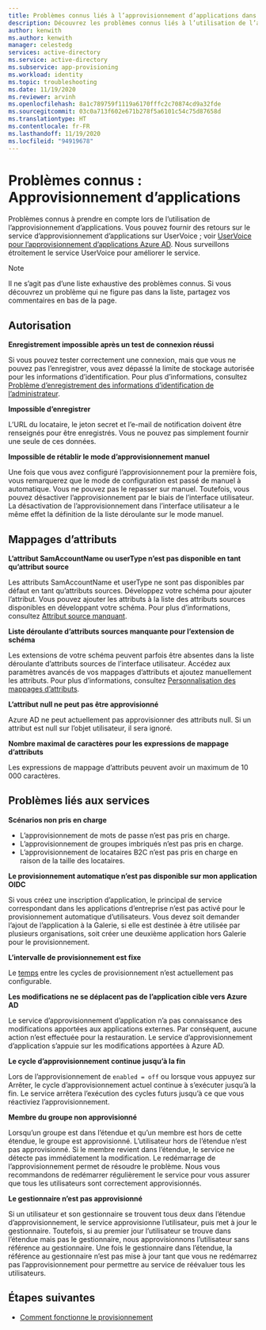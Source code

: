 ```yaml
---
title: Problèmes connus liés à l’approvisionnement d’applications dans Azure AD
description: Découvrez les problèmes connus liés à l’utilisation de l’approvisionnement automatique d’applications dans Azure AD.
author: kenwith
ms.author: kenwith
manager: celestedg
services: active-directory
ms.service: active-directory
ms.subservice: app-provisioning
ms.workload: identity
ms.topic: troubleshooting
ms.date: 11/19/2020
ms.reviewer: arvinh
ms.openlocfilehash: 8a1c789759f1119a6170fffc2c70874cd9a32fde
ms.sourcegitcommit: 03c0a713f602e671b278f5a6101c54c75d87658d
ms.translationtype: HT
ms.contentlocale: fr-FR
ms.lasthandoff: 11/19/2020
ms.locfileid: "94919678"
---
```

# <a name="known-issues-application-provisioning"></a>Problèmes connus : Approvisionnement d’applications
Problèmes connus à prendre en compte lors de l’utilisation de l’approvisionnement d’applications. Vous pouvez fournir des retours sur le service d’approvisionnement d’applications sur UserVoice ; voir [UserVoice pour l’approvisionnement d’applications Azure AD](https://aka.ms/appprovisioningfeaturerequest). Nous surveillons étroitement le service UserVoice pour améliorer le service. 

> [!NOTE]
> Il ne s’agit pas d’une liste exhaustive des problèmes connus. Si vous découvrez un problème qui ne figure pas dans la liste, partagez vos commentaires en bas de la page.

## <a name="authorization"></a>Autorisation 

**Enregistrement impossible après un test de connexion réussi**

Si vous pouvez tester correctement une connexion, mais que vous ne pouvez pas l’enregistrer, vous avez dépassé la limite de stockage autorisée pour les informations d’identification. Pour plus d’informations, consultez [Problème d’enregistrement des informations d’identification de l’administrateur](application-provisioning-config-problem-storage-limit.md).

**Impossible d’enregistrer**

L’URL du locataire, le jeton secret et l’e-mail de notification doivent être renseignés pour être enregistrés. Vous ne pouvez pas simplement fournir une seule de ces données. 

**Impossible de rétablir le mode d’approvisionnement manuel**

Une fois que vous avez configuré l’approvisionnement pour la première fois, vous remarquerez que le mode de configuration est passé de manuel à automatique. Vous ne pouvez pas le repasser sur manuel. Toutefois, vous pouvez désactiver l’approvisionnement par le biais de l’interface utilisateur. La désactivation de l’approvisionnement dans l’interface utilisateur a le même effet la définition de la liste déroulante sur le mode manuel.  


## <a name="attribute-mappings"></a>Mappages d’attributs 

**L’attribut SamAccountName ou userType n’est pas disponible en tant qu’attribut source**

Les attributs SamAccountName et userType ne sont pas disponibles par défaut en tant qu’attributs sources. Développez votre schéma pour ajouter l’attribut. Vous pouvez ajouter les attributs à la liste des attributs sources disponibles en développant votre schéma. Pour plus d’informations, consultez [Attribut source manquant](user-provisioning-sync-attributes-for-mapping.md). 

**Liste déroulante d’attributs sources manquante pour l’extension de schéma**

Les extensions de votre schéma peuvent parfois être absentes dans la liste déroulante d’attributs sources de l’interface utilisateur. Accédez aux paramètres avancés de vos mappages d’attributs et ajoutez manuellement les attributs. Pour plus d’informations, consultez [Personnalisation des mappages d’attributs](customize-application-attributes.md).

**L’attribut null ne peut pas être approvisionné**

Azure AD ne peut actuellement pas approvisionner des attributs null. Si un attribut est null sur l’objet utilisateur, il sera ignoré. 

**Nombre maximal de caractères pour les expressions de mappage d’attributs**

Les expressions de mappage d’attributs peuvent avoir un maximum de 10 000 caractères. 


## <a name="service-issues"></a>Problèmes liés aux services 

**Scénarios non pris en charge**

- L’approvisionnement de mots de passe n’est pas pris en charge. 
- L’approvisionnement de groupes imbriqués n’est pas pris en charge. 
- L’approvisionnement de locataires B2C n’est pas pris en charge en raison de la taille des locataires. 

**Le provisionnement automatique n’est pas disponible sur mon application OIDC**

Si vous créez une inscription d’application, le principal de service correspondant dans les applications d’entreprise n’est pas activé pour le provisionnement automatique d’utilisateurs. Vous devez soit demander l’ajout de l’application à la Galerie, si elle est destinée à être utilisée par plusieurs organisations, soit créer une deuxième application hors Galerie pour le provisionnement. 

**L’intervalle de provisionnement est fixe**

Le [temps](./application-provisioning-when-will-provisioning-finish-specific-user.md#how-long-will-it-take-to-provision-users) entre les cycles de provisionnement n’est actuellement pas configurable. 

**Les modifications ne se déplacent pas de l’application cible vers Azure AD**

Le service d’approvisionnement d’application n’a pas connaissance des modifications apportées aux applications externes. Par conséquent, aucune action n’est effectuée pour la restauration. Le service d’approvisionnement d’application s’appuie sur les modifications apportées à Azure AD. 

**Le cycle d’approvisionnement continue jusqu’à la fin**

Lors de l’approvisionnement de `enabled = off` ou lorsque vous appuyez sur Arrêter, le cycle d’approvisionnement actuel continue à s’exécuter jusqu’à la fin. Le service arrêtera l’exécution des cycles futurs jusqu’à ce que vous réactiviez l’approvisionnement.

**Membre du groupe non approvisionné**

Lorsqu’un groupe est dans l’étendue et qu’un membre est hors de cette étendue, le groupe est approvisionné. L’utilisateur hors de l’étendue n’est pas approvisionné. Si le membre revient dans l’étendue, le service ne détecte pas immédiatement la modification. Le redémarrage de l’approvisionnement permet de résoudre le problème. Nous vous recommandons de redémarrer régulièrement le service pour vous assurer que tous les utilisateurs sont correctement approvisionnés.  

**Le gestionnaire n’est pas approvisionné**

Si un utilisateur et son gestionnaire se trouvent tous deux dans l’étendue d’approvisionnement, le service approvisionne l’utilisateur, puis met à jour le gestionnaire. Toutefois, si au premier jour l’utilisateur se trouve dans l’étendue mais pas le gestionnaire, nous approvisionnons l’utilisateur sans référence au gestionnaire. Une fois le gestionnaire dans l’étendue, la référence au gestionnaire n’est pas mise à jour tant que vous ne redémarrez pas l’approvisionnement pour permettre au service de réévaluer tous les utilisateurs. 

## <a name="next-steps"></a>Étapes suivantes
- [Comment fonctionne le provisionnement](how-provisioning-works.md)
